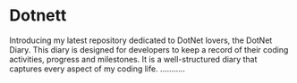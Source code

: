 # Dotnett
Introducing my latest repository dedicated to DotNet lovers, the DotNet Diary. This diary is designed for developers to keep a record of their coding activities, progress and milestones. It is a well-structured diary that captures every aspect of my coding life.
...........